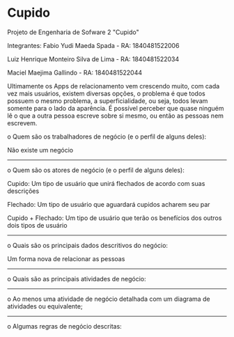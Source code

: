 # Cupido
Projeto de Engenharia de Sofware 2 "Cupido" 

Integrantes:
Fabio Yudi Maeda Spada - RA: 1840481522006

Luiz Henrique Monteiro Silva de Lima - RA: 1840481522034

Maciel Maejima Gallindo -  RA: 1840481522044


Ultimamente os Apps de relacionamento vem crescendo muito, com cada vez mais usuários, existem diversas opções, o problema é que todos possuem o mesmo problema, a superficialidade, ou seja, todos levam somente para o lado da aparência.
É possível perceber que quase ninguém lê o que a outra pessoa escreve sobre si mesmo, ou então as pessoas nem escrevem.



o	Quem são os trabalhadores de negócio (e o perfil de alguns deles):

Não existe um negócio
_________________________________________________________________________________
o	Quem são os atores de negócio (e o perfil de alguns deles):

Cupido: Um tipo de usuário que unirá flechados de acordo com suas descrições

Flechado: Um tipo de usuário que aguardará cupidos acharem seu par

Cupido + Flechado: Um tipo de usuário que terão os benefícios dos outros dois tipos de usuário
_________________________________________________________________________________
o	Quais são os principais dados descritivos do negócio:

Um forma nova de relacionar as pessoas
_________________________________________________________________________________
o	Quais são as principais atividades de negócio:


_________________________________________________________________________________
o Ao menos uma atividade de negócio detalhada com um diagrama de atividades ou equivalente;



_________________________________________________________________________________
o Algumas regras de negócio descritas:





